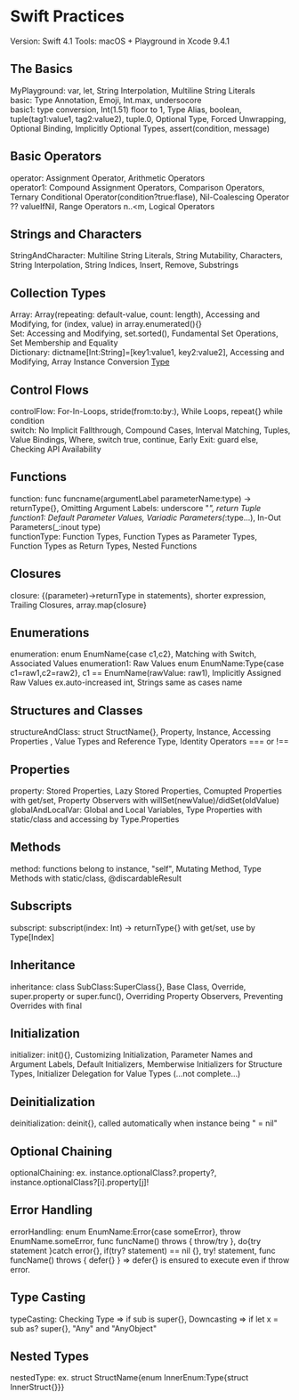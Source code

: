 # Swift Practices

Version: Swift 4.1
Tools: macOS + Playground in Xcode 9.4.1

## The Basics
MyPlayground: var, let, String Interpolation, Multiline String Literals  
basic: Type Annotation, Emoji, Int.max, undersocore  
basic1: type conversion, Int(1.51) floor to 1, Type Alias, boolean, tuple(tag1:value1, tag2:value2), tuple.0, Optional Type, Forced Unwrapping, Optional Binding, Implicitly Optional Types, assert(condition, message)

## Basic Operators
operator: Assignment Operator, Arithmetic Operators  
operator1: Compound Assignment Operators, Comparison Operators, Ternary Conditional Operator(condition?true:flase), Nil-Coalescing Operator ?? valueIfNil, Range Operators n..<m, Logical Operators  

## Strings and Characters
StringAndCharacter: Multiline String Literals, String Mutability, Characters, String Interpolation, String Indices, Insert, Remove, Substrings  

## Collection Types
Array: Array(repeating: default-value, count: length), Accessing and Modifying, for (index, value) in array.enumerated(){}  
Set: Accessing and Modifying, set.sorted(), Fundamental Set Operations, Set Membership and Equality  
Dictionary: dictname[Int:String]=[key1:value1, key2:value2], Accessing and Modifying, Array Instance Conversion [Type](dictname.values)  

## Control Flows
controlFlow: For-In-Loops, stride(from:to:by:), While Loops, repeat{} while condition  
switch: No Implicit Fallthrough, Compound Cases, Interval Matching, Tuples, Value Bindings, Where, switch true, continue, Early Exit: guard else, Checking API Availability  

## Functions
function: func funcname(argumentLabel parameterName:type) -> returnType{}, Omitting Argument Labels: underscore "_", return Tuple  
function1: Default Parameter Values, Variadic Parameters(_:type...), In-Out Parameters(_:inout type)  
functionType: Function Types, Function Types as Parameter Types, Function Types as Return Types, Nested Functions  

## Closures
closure: {(parameter)->returnType in statements}, shorter expression, Trailing Closures, array.map{closure}  

## Enumerations
enumeration: enum EnumName{case c1,c2}, Matching with Switch, Associated Values
enumeration1: Raw Values enum EnumName:Type{case c1=raw1,c2=raw2}, c1 == EnumName(rawValue: raw1), Implicitly Assigned Raw Values ex.auto-increased int, Strings same as cases name  

## Structures and Classes
structureAndClass: struct StructName{}, Property, Instance, Accessing Properties	, Value Types and Reference Type, Identity Operators === or !==  

## Properties
property: Stored Properties, Lazy Stored Properties, Comupted Properties with get/set, Property Observers with willSet(newValue)/didSet(oldValue)  
globalAndLocalVar: Global and Local Variables, Type Properties with static/class and accessing by Type.Properties  

## Methods
method: 	functions belong to instance, "self", Mutating Method,  Type Methods with static/class, @discardableResult  

## Subscripts
subscript: subscript(index: Int) -> returnType{} with get/set, use by Type[Index]  

## Inheritance
inheritance: class SubClass:SuperClass{}, Base Class, Override, super.property or super.func(), Overriding Property Observers, Preventing Overrides with final  

## Initialization
initializer: init(){}, Customizing Initialization, Parameter Names and Argument Labels, Default Initializers, Memberwise Initializers for Structure Types, Initializer Delegation for Value Types (...not complete...)  

## Deinitialization
deinitialization: deinit{}, called automatically when instance being " = nil"  

## Optional Chaining
optionalChaining: ex. instance.optionalClass?.property?, instance.optionalClass?[i].property[j]!  

## Error Handling
errorHandling: enum EnumName:Error{case someError}, throw EnumName.someError, func funcName() throws { throw/try }, do{try statement }catch error{}, if(try? statement) == nil {}, try! statement, func funcName() throws { defer{} } => defer{} is ensured to execute even if throw error. 

## Type Casting
typeCasting: Checking Type => if sub is super{}, Downcasting => if let x = sub as? super{}, "Any" and "AnyObject"  

## Nested Types
nestedType: ex. struct StructName{enum InnerEnum:Type{struct InnerStruct{}}}
